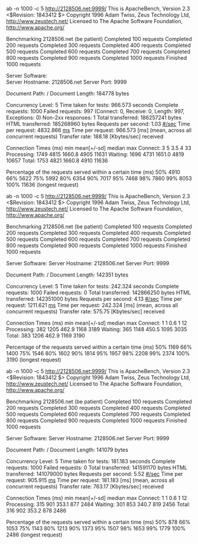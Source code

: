 ab -n 1000 -c 5 http://2128506.net:9999/
This is ApacheBench, Version 2.3 <$Revision: 1843412 $>
Copyright 1996 Adam Twiss, Zeus Technology Ltd, http://www.zeustech.net/
Licensed to The Apache Software Foundation, http://www.apache.org/

Benchmarking 2128506.net (be patient)
Completed 100 requests
Completed 200 requests
Completed 300 requests
Completed 400 requests
Completed 500 requests
Completed 600 requests
Completed 700 requests
Completed 800 requests
Completed 900 requests
Completed 1000 requests
Finished 1000 requests

Server Software:  
Server Hostname: 2128506.net
Server Port: 9999

Document Path: /
Document Length: 184778 bytes

Concurrency Level: 5
Time taken for tests: 966.573 seconds
Complete requests: 1000
Failed requests: 997
(Connect: 0, Receive: 0, Length: 997, Exceptions: 0)
Non-2xx responses: 1
Total transferred: 186257241 bytes
HTML transferred: 185268960 bytes
Requests per second: 1.03 [#/sec](mean)
Time per request: 4832.866 [ms](mean)
Time per request: 966.573 [ms] (mean, across all concurrent requests)
Transfer rate: 188.18 [Kbytes/sec] received

Connection Times (ms)
min mean[+/-sd] median max
Connect: 3 5 3.5 4 33
Processing: 1749 4815 1660.8 4905 11631
Waiting: 1696 4731 1651.0 4819 10657
Total: 1753 4821 1660.8 4910 11636

Percentage of the requests served within a certain time (ms)
50% 4910
66% 5622
75% 5992
80% 6354
90% 7017
95% 7468
98% 7860
99% 8053
100% 11636 (longest request)

ab -n 1000 -c 5 http://2128506.net:9999/
This is ApacheBench, Version 2.3 <$Revision: 1843412 $>
Copyright 1996 Adam Twiss, Zeus Technology Ltd, http://www.zeustech.net/
Licensed to The Apache Software Foundation, http://www.apache.org/

Benchmarking 2128506.net (be patient)
Completed 100 requests
Completed 200 requests
Completed 300 requests
Completed 400 requests
Completed 500 requests
Completed 600 requests
Completed 700 requests
Completed 800 requests
Completed 900 requests
Completed 1000 requests
Finished 1000 requests

Server Software:
Server Hostname: 2128506.net
Server Port: 9999

Document Path: /
Document Length: 142351 bytes

Concurrency Level: 5
Time taken for tests: 242.324 seconds
Complete requests: 1000
Failed requests: 0
Total transferred: 142866250 bytes
HTML transferred: 142351000 bytes
Requests per second: 4.13 [#/sec](mean)
Time per request: 1211.621 [ms](mean)
Time per request: 242.324 [ms] (mean, across all concurrent requests)
Transfer rate: 575.75 [Kbytes/sec] received

Connection Times (ms)
min mean[+/-sd] median max
Connect: 1 1 0.6 1 12
Processing: 382 1205 462.9 1168 3189
Waiting: 365 1148 450.5 1095 3035
Total: 383 1206 462.9 1169 3190

Percentage of the requests served within a certain time (ms)
50% 1169
66% 1400
75% 1546
80% 1602
90% 1814
95% 1957
98% 2208
99% 2374
100% 3190 (longest request)

ab -n 1000 -c 5 http://2128506.net:9999/
This is ApacheBench, Version 2.3 <$Revision: 1843412 $>
Copyright 1996 Adam Twiss, Zeus Technology Ltd, http://www.zeustech.net/
Licensed to The Apache Software Foundation, http://www.apache.org/

Benchmarking 2128506.net (be patient)
Completed 100 requests
Completed 200 requests
Completed 300 requests
Completed 400 requests
Completed 500 requests
Completed 600 requests
Completed 700 requests
Completed 800 requests
Completed 900 requests
Completed 1000 requests
Finished 1000 requests

Server Software:
Server Hostname: 2128506.net
Server Port: 9999

Document Path: /
Document Length: 141079 bytes

Concurrency Level: 5
Time taken for tests: 181.183 seconds
Complete requests: 1000
Failed requests: 0
Total transferred: 141591170 bytes
HTML transferred: 141079000 bytes
Requests per second: 5.52 [#/sec](mean)
Time per request: 905.915 [ms](mean)
Time per request: 181.183 [ms] (mean, across all concurrent requests)
Transfer rate: 763.17 [Kbytes/sec] received

Connection Times (ms)
min mean[+/-sd] median max
Connect: 1 1 0.6 1 12
Processing: 315 901 353.1 877 2484
Waiting: 301 853 340.7 819 2456
Total: 316 902 353.2 878 2486

Percentage of the requests served within a certain time (ms)
50% 878
66% 1053
75% 1143
80% 1213
90% 1373
95% 1507
98% 1653
99% 1779
100% 2486 (longest request)
